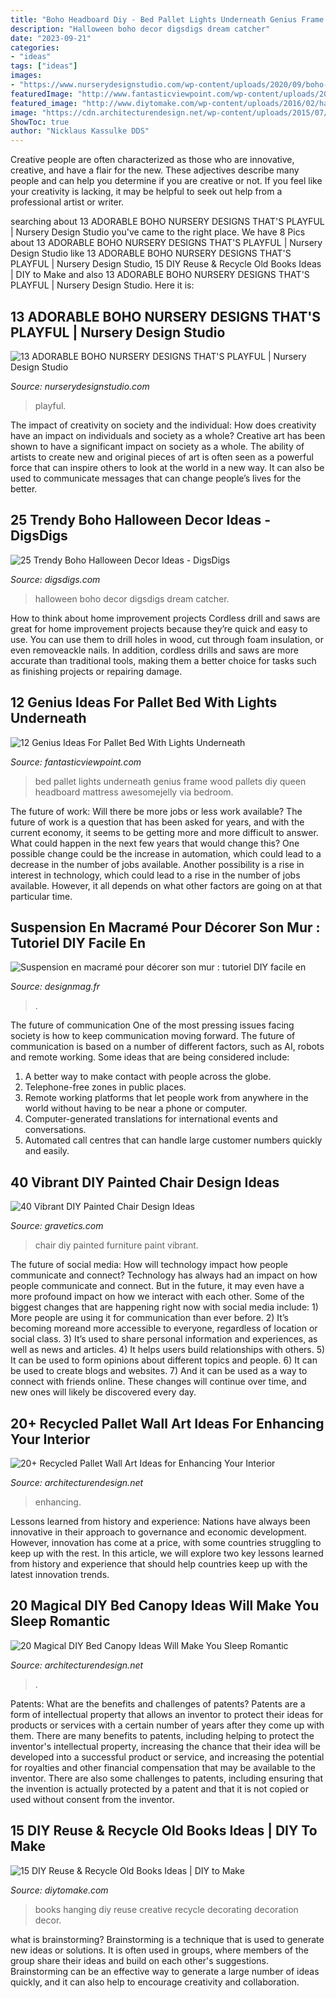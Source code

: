 ```yaml
---
title: "Boho Headboard Diy - Bed Pallet Lights Underneath Genius Frame Wood Pallets Diy Queen Headboard Mattress Awesomejelly Via Bedroom"
description: "Halloween boho decor digsdigs dream catcher"
date: "2023-09-21"
categories:
- "ideas"
tags: ["ideas"]
images:
- "https://www.nurserydesignstudio.com/wp-content/uploads/2020/09/boho-nursery-design-13.png"
featuredImage: "http://www.fantasticviewpoint.com/wp-content/uploads/2016/08/9_1464869047-634x852.jpg"
featured_image: "http://www.diytomake.com/wp-content/uploads/2016/02/hanging-book-art.jpg"
image: "https://cdn.architecturendesign.net/wp-content/uploads/2015/07/AD-DIY-Bed-Canopy-7.jpg"
ShowToc: true
author: "Nicklaus Kassulke DDS"
---
```



Creative people are often characterized as those who are innovative, creative, and have a flair for the new. These adjectives describe many people and can help you determine if you are creative or not. If you feel like your creativity is lacking, it may be helpful to seek out help from a professional artist or writer.

	

		
searching about 13 ADORABLE BOHO NURSERY DESIGNS THAT&#039;S PLAYFUL | Nursery Design Studio you've came to the right place. We have 8 Pics about 13 ADORABLE BOHO NURSERY DESIGNS THAT&#039;S PLAYFUL | Nursery Design Studio like 13 ADORABLE BOHO NURSERY DESIGNS THAT&#039;S PLAYFUL | Nursery Design Studio, 15 DIY Reuse &amp; Recycle Old Books Ideas | DIY to Make and also 13 ADORABLE BOHO NURSERY DESIGNS THAT&#039;S PLAYFUL | Nursery Design Studio. Here it is:
		
    
## 13 ADORABLE BOHO NURSERY DESIGNS THAT&#039;S PLAYFUL | Nursery Design Studio

<img loading=lazy src="https://www.nurserydesignstudio.com/wp-content/uploads/2020/09/boho-nursery-design-13.png" onerror="this.onerror=null;this.src='https://tse3.mm.bing.net/th?id=OIP.65PaILXxJUNbHYfGnGu03AHaLH&amp;pid=15.1';" alt="13 ADORABLE BOHO NURSERY DESIGNS THAT&#039;S PLAYFUL | Nursery Design Studio">

_Source: nurserydesignstudio.com_

>playful. 

	

The impact of creativity on society and the individual: How does creativity have an impact on individuals and society as a whole?
Creative art has been shown to have a significant impact on society as a whole. The ability of artists to create new and original pieces of art is often seen as a powerful force that can inspire others to look at the world in a new way. It can also be used to communicate messages that can change people’s lives for the better.

    
## 25 Trendy Boho Halloween Decor Ideas - DigsDigs

<img loading=lazy src="https://www.digsdigs.com/photos/2018/10/16-a-gorgeous-Halloween-dream-catcher-with-black-and-orange-feathers-and-some-beads-for-a-witchy-feel.jpg" onerror="this.onerror=null;this.src='https://tse3.mm.bing.net/th?id=OIP.OmHcOq0L1lmzl8V0MPtibwHaKK&amp;pid=15.1';" alt="25 Trendy Boho Halloween Decor Ideas - DigsDigs">

_Source: digsdigs.com_

>halloween boho decor digsdigs dream catcher. 

	

How to think about home improvement projects
Cordless drill and saws are great for home improvement projects because they’re quick and easy to use. You can use them to drill holes in wood, cut through foam insulation, or even removeackle nails. In addition, cordless drills and saws are more accurate than traditional tools, making them a better choice for tasks such as finishing projects or repairing damage.

    
## 12 Genius Ideas For Pallet Bed With Lights Underneath

<img loading=lazy src="http://www.fantasticviewpoint.com/wp-content/uploads/2016/08/9_1464869047-634x852.jpg" onerror="this.onerror=null;this.src='https://tse3.mm.bing.net/th?id=OIP.pbjLtmY7MI0DMK0Sha9krQHaJ8&amp;pid=15.1';" alt="12 Genius Ideas For Pallet Bed With Lights Underneath">

_Source: fantasticviewpoint.com_

>bed pallet lights underneath genius frame wood pallets diy queen headboard mattress awesomejelly via bedroom. 

	

The future of work: Will there be more jobs or less work available?
The future of work is a question that has been asked for years, and with the current economy, it seems to be getting more and more difficult to answer. What could happen in the next few years that would change this? One possible change could be the increase in automation, which could lead to a decrease in the number of jobs available. Another possibility is a rise in interest in technology, which could lead to a rise in the number of jobs available. However, it all depends on what other factors are going on at that particular time.

    
## Suspension En Macramé Pour Décorer Son Mur : Tutoriel DIY Facile En

<img loading=lazy src="https://designmag.fr/wp-content/uploads/2017/09/deco-boho-chic-diy-macrame-suspension-diy.jpg" onerror="this.onerror=null;this.src='https://tse2.mm.bing.net/th?id=OIP.l7M_1SPLV4MHuFvbvo2dowHaLF&amp;pid=15.1';" alt="Suspension en macramé pour décorer son mur : tutoriel DIY facile en">

_Source: designmag.fr_

>. 

	

The future of communication
One of the most pressing issues facing society is how to keep communication moving forward. The future of communication is based on a number of different factors, such as AI, robots and remote working. Some ideas that are being considered include: 
1. A better way to make contact with people across the globe. 
2. Telephone-free zones in public places. 
3. Remote working platforms that let people work from anywhere in the world without having to be near a phone or computer. 
4. Computer-generated translations for international events and conversations. 
5. Automated call centres that can handle large customer numbers quickly and easily.

    
## 40 Vibrant DIY Painted Chair Design Ideas

<img loading=lazy src="http://www.gravetics.com/wp-content/uploads/2017/08/DIY-Chair-Furniture-Art-Look-at-what-a-little-paint-and-fabric-can-do-to-and-old-chair.jpg" onerror="this.onerror=null;this.src='https://tse4.mm.bing.net/th?id=OIP.5fc6ID9aAkxFa6m4nhvbUgHaNO&amp;pid=15.1';" alt="40 Vibrant DIY Painted Chair Design Ideas">

_Source: gravetics.com_

>chair diy painted furniture paint vibrant. 

	

The future of social media: How will technology impact how people communicate and connect?
Technology has always had an impact on how people communicate and connect. But in the future, it may even have a more profound impact on how we interact with each other. Some of the biggest changes that are happening right now with social media include: 1) More people are using it for communication than ever before. 2) It’s becoming moreand more accessible to everyone, regardless of location or social class. 3) It’s used to share personal information and experiences, as well as news and articles. 4) It helps users build relationships with others. 5) It can be used to form opinions about different topics and people. 6) It can be used to create blogs and websites. 7) And it can be used as a way to connect with friends online. These changes will continue over time, and new ones will likely be discovered every day.

    
## 20+ Recycled Pallet Wall Art Ideas For Enhancing Your Interior

<img loading=lazy src="https://cdn.architecturendesign.net/wp-content/uploads/2015/06/AD-Pallet-Wall-Art-9.jpg" onerror="this.onerror=null;this.src='https://tse1.mm.bing.net/th?id=OIP.xZGMJb9Zy_pKMOJAJpu9VgHaLH&amp;pid=15.1';" alt="20+ Recycled Pallet Wall Art Ideas for Enhancing Your Interior">

_Source: architecturendesign.net_

>enhancing. 

	

Lessons learned from history and experience:
Nations have always been innovative in their approach to governance and economic development. However, innovation has come at a price, with some countries struggling to keep up with the rest. In this article, we will explore two key lessons learned from history and experience that should help countries keep up with the latest innovation trends.

    
## 20 Magical DIY Bed Canopy Ideas Will Make You Sleep Romantic

<img loading=lazy src="https://cdn.architecturendesign.net/wp-content/uploads/2015/07/AD-DIY-Bed-Canopy-7.jpg" onerror="this.onerror=null;this.src='https://tse3.mm.bing.net/th?id=OIP.LZTqIm2eGwprtgqTZqKl4QHaLH&amp;pid=15.1';" alt="20 Magical DIY Bed Canopy Ideas Will Make You Sleep Romantic">

_Source: architecturendesign.net_

>. 

	

Patents: What are the benefits and challenges of patents?
Patents are a form of intellectual property that allows an inventor to protect their ideas for products or services with a certain number of years after they come up with them. There are many benefits to patents, including helping to protect the inventor's intellectual property, increasing the chance that their idea will be developed into a successful product or service, and increasing the potential for royalties and other financial compensation that may be available to the inventor. There are also some challenges to patents, including ensuring that the invention is actually protected by a patent and that it is not copied or used without consent from the inventor.

    
## 15 DIY Reuse &amp; Recycle Old Books Ideas | DIY To Make

<img loading=lazy src="http://www.diytomake.com/wp-content/uploads/2016/02/hanging-book-art.jpg" onerror="this.onerror=null;this.src='https://tse1.mm.bing.net/th?id=OIP.N73m6i9epZH5HN0aE8xJTwHaJ4&amp;pid=15.1';" alt="15 DIY Reuse &amp; Recycle Old Books Ideas | DIY to Make">

_Source: diytomake.com_

>books hanging diy reuse creative recycle decorating decoration decor. 

	

what is brainstorming?
Brainstorming is a technique that is used to generate new ideas or solutions. It is often used in groups, where members of the group share their ideas and build on each other's suggestions. Brainstorming can be an effective way to generate a large number of ideas quickly, and it can also help to encourage creativity and collaboration.

